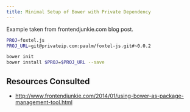 ```yaml
---
title: Minimal Setup of Bower with Private Dependency
---
```


Example taken from frontendjunkie.com blog post.

```bash
PROJ=foxtel.js
PROJ_URL=git@privateip.com:paulm/foxtel-js.git#~0.0.2

bower init
bower install $PROJ=$PROJ_URL --save
```

## Resources Consulted

- http://www.frontendjunkie.com/2014/01/using-bower-as-package-management-tool.html

